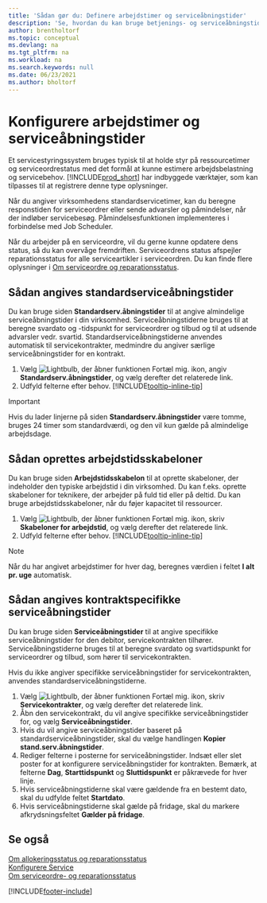 ```yaml
---
title: 'Sådan gør du: Definere arbejdstimer og serviceåbningstider'
description: 'Se, hvordan du kan bruge betjenings- og serviceåbningstiderne til at beregne svardato og svartidspunkt for serviceordrer og tilbud.'
author: brentholtorf
ms.topic: conceptual
ms.devlang: na
ms.tgt_pltfrm: na
ms.workload: na
ms.search.keywords: null
ms.date: 06/23/2021
ms.author: bholtorf
---
```

# Konfigurere arbejdstimer og serviceåbningstider
Et servicestyringssystem bruges typisk til at holde styr på ressourcetimer og serviceordrestatus med det formål at kunne estimere arbejdsbelastning og servicebehov. [!INCLUDE[prod_short](includes/prod_short.md)] har indbyggede værktøjer, som kan tilpasses til at registrere denne type oplysninger.  
  
Når du angiver virksomhedens standardservicetimer, kan du beregne responstiden for serviceordrer eller sende advarsler og påmindelser, når der indløber servicebesøg. Påmindelsesfunktionen implementeres i forbindelse med Job Scheduler.   
  
Når du arbejder på en serviceordre, vil du gerne kunne opdatere dens status, så du kan overvåge fremdriften. Serviceordrens status afspejler reparationsstatus for alle serviceartikler i serviceordren. Du kan finde flere oplysninger i [Om serviceordre og reparationsstatus](service-order-repair-status.md). 

## Sådan angives standardserviceåbningstider  
Du kan bruge siden **Standardserv.åbningstider** til at angive almindelige serviceåbningstider i din virksomhed. Serviceåbningstiderne bruges til at beregne svardato og -tidspunkt for serviceordrer og tilbud og til at udsende advarsler vedr. svartid. Standardserviceåbningstiderne anvendes automatisk til servicekontrakter, medmindre du angiver særlige serviceåbningstider for en kontrakt.  
  
1. Vælg ![Lightbulb, der åbner funktionen Fortæl mig.](media/ui-search/search_small.png "Fortæl mig, hvad du vil foretage dig") ikon, angiv **Standardserv.åbningstider**, og vælg derefter det relaterede link.  
2. Udfyld felterne efter behov. [!INCLUDE[tooltip-inline-tip](includes/tooltip-inline-tip_md.md)]  
  
> [!IMPORTANT]  
>  Hvis du lader linjerne på siden **Standardserv.åbningstider** være tomme, bruges 24 timer som standardværdi, og den vil kun gælde på almindelige arbejdsdage.  
  
## Sådan oprettes arbejdstidsskabeloner
Du kan bruge siden **Arbejdstidsskabelon** til at oprette skabeloner, der indeholder den typiske arbejdstid i din virksomhed. Du kan f.eks. oprette skabeloner for teknikere, der arbejder på fuld tid eller på deltid. Du kan bruge arbejdstidsskabeloner, når du føjer kapacitet til ressourcer.  
  
1. Vælg ![Lightbulb, der åbner funktionen Fortæl mig.](media/ui-search/search_small.png "Fortæl mig, hvad du vil foretage dig") ikon, skriv **Skabeloner for arbejdstid**, og vælg derefter det relaterede link.  
2. Udfyld felterne efter behov. [!INCLUDE[tooltip-inline-tip](includes/tooltip-inline-tip_md.md)]  
  
> [!Note]
> Når du har angivet arbejdstimer for hver dag, beregnes værdien i feltet **I alt pr. uge** automatisk.  

## Sådan angives kontraktspecifikke serviceåbningstider  
Du kan bruge siden **Serviceåbningstider** til at angive specifikke serviceåbningstider for den debitor, servicekontrakten tilhører. Serviceåbningstiderne bruges til at beregne svardato og svartidspunkt for serviceordrer og tilbud, som hører til servicekontrakten.  
  
Hvis du ikke angiver specifikke serviceåbningstider for servicekontrakten, anvendes standardserviceåbningstiderne.  
  
1. Vælg ![Lightbulb, der åbner funktionen Fortæl mig.](media/ui-search/search_small.png "Fortæl mig, hvad du vil foretage dig") ikon, skriv **Servicekontrakter**, og vælg derefter det relaterede link.  
2. Åbn den servicekontrakt, du vil angive specifikke serviceåbningstider for, og vælg **Serviceåbningstider**.  
4. Hvis du vil angive serviceåbningstider baseret på standardserviceåbningstider, skal du vælge handlingen **Kopier stand.serv.åbningstider**.  
5. Rediger felterne i posterne for serviceåbningstider. Indsæt eller slet poster for at konfigurere serviceåbningstider for kontrakten. Bemærk, at felterne **Dag**, **Starttidspunkt** og **Sluttidspunkt** er påkrævede for hver linje.  
6. Hvis serviceåbningstiderne skal være gældende fra en bestemt dato, skal du udfylde feltet **Startdato**.  
7. Hvis serviceåbningstiderne skal gælde på fridage, skal du markere afkrydsningsfeltet **Gælder på fridage**.  

## Se også  
[Om allokeringsstatus og reparationsstatus](service-allocation-status-and-repair-status.md)  
[Konfigurere Service](service-setup-service.md)  
[Om serviceordre- og reparationsstatus](service-order-repair-status.md)  


[!INCLUDE[footer-include](includes/footer-banner.md)]